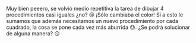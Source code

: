 Muy bien peeero, se volvió medio repetitiva la tarea de dibujar 4 procedimientos casi iguales ¿no? :expressionless: ¡Sólo cambiaba el color! Si a esto le sumamos que además necesitamos un nuevo procedimiento por cada cuadrado, la cosa se pone cada vez más aburrida :sweat:. ¿Se podrá solucionar de alguna manera? :smirk: